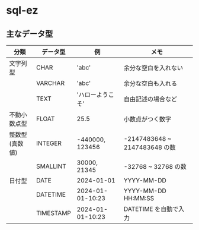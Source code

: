 # sql-ez

## 主なデータ型

| 分類           | データ型  | 例               | メモ                          |
| -------------- | --------- | ---------------- | ----------------------------- |
| 文字列型       | CHAR      | 'abc'            | 余分な空白を入れない          |
|                | VARCHAR   | 'abc'            | 余分な空白も入れる            |
|                | TEXT      | 'ハローようこそ' | 自由記述の場合など            |
| 不動小数点型   | FLOAT     | 25.5             | 小数点がつく数字              |
| 整数型(真数値) | INTEGER   | -440000, 123456  | -2147483648 ~ 2147483648 の数 |
|                | SMALLINT  | 30000, 21345     | -32768 ~ 32768 の数           |
| 日付型         | DATE      | 2024-01-01       | YYYY-MM-DD                    |
|                | DATETIME  | 2024-01-01-10:23 | YYYY-MM-DD HH:MM:SS           |
|                | TIMESTAMP | 2024-01-01-10:23 | DATETIME を自動で入力         |

